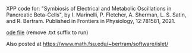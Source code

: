 XPP code for:
"Symbiosis of Electrical and
Metabolic Oscillations in Pancreatic Beta-Cells", by
I. Marinelli, P. Fletcher,  A. Sherman, L. S. Satin, and 
R. Bertram. Published in Frontiers in Physiology, 12:781581, 2021.

[ode file](FrontP_21.ode.txt) (remove .txt suffix to run)

Also posted at https://www.math.fsu.edu/~bertram/software/islet/
